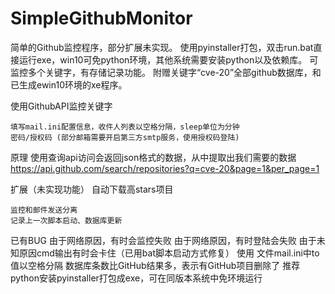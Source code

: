 # SimpleGithubMonitor
简单的Github监控程序，部分扩展未实现。
使用pyinstaller打包，双击run.bat直接运行exe，win10可免python环境，其他系统需要安装python以及依赖库。
可监控多个关键字，有存储记录功能。
附赠关键字“cve-20”全部github数据库，和已生成ewin10环境的xe程序。

使用GithubAPI监控关键字

	填写mail.ini配置信息，收件人列表以空格分隔，sleep单位为分钟
	密码/授权码 (部分邮箱需要开启第三方smtp服务，使用授权码登陆)


原理
	使用查询api访问会返回json格式的数据，从中提取出我们需要的数据
	https://api.github.com/search/repositories?q=cve-20&page=1&per_page=1
 

扩展（未实现功能）
	自动下载高stars项目

	监控和邮件发送分离
	记录上一次脚本启动、数据库更新

已有BUG
	由于网络原因，有时会监控失败
	由于网络原因，有时登陆会失败
	由于未知原因cmd输出有时会卡住（已用bat脚本启动方式修复）
使用
	文件mail.ini中to值以空格分隔
	数据库条数比GitHub结果多，表示有GitHub项目删除了
  推荐python安装pyinstaller打包成exe，可在同版本系统中免环境运行
